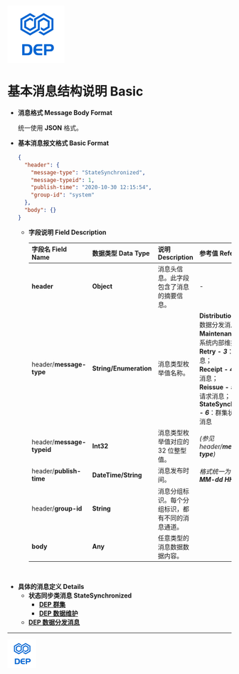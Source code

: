 ![DEP](../../assets/Icons/Dep-128.png)

# 基本消息结构说明 Basic

- **消息格式 Message Body Format**

  统一使用 **JSON** 格式。

- **基本消息报文格式 Basic Format**

  ```json
  {
    "header": {
      "message-type": "StateSynchronized",
      "message-typeid": 1,
      "publish-time": "2020-10-30 12:15:54",
      "group-id": "system"
    },
    "body": {}
  }
  
  ```

  - **字段说明 Field Description**

    | 字段名 Field Name         | 数据类型 Data Type     | 说明 Description                                 | 参考值 Reference                                             | 可否为空 Nullable | 默认值 Default Value                                         |
    | ------------------------- | ---------------------- | ------------------------------------------------ | ------------------------------------------------------------ | ----------------- | ------------------------------------------------------------ |
    | **header**                | **Object**             | 消息头信息。此字段包含了消息的摘要信息。         | -                                                            | **No**            | -                                                            |
    | header/**message-type**   | **String/Enumeration** | 消息类型枚举值名称。                             | **Distribution - *1***：数据分发消息；<br /> **Maintenance - *2***：系统内部维护消息；<br /> **Retry - *3***：重试消息；<br /> **Receipt - *4***：回执消息；<br /> **Reissue - *5***：补发请求消息；<br /> **StateSynchronized - *6***：群集状态同步消息 | **No**            | -                                                            |
    | header/**message-typeid** | **Int32**              | 消息类型枚举值对应的 32 位整型值。               | *(参见 header/**message-type**)*                             | **No**            | -                                                            |
    | header/**publish-time**   | **DateTime/String**    | 消息发布时间。                                   | *格式统一为：**yyyy-MM-dd HH:mm:ss***                        | **No**            | DEP 当前系统时间。                                           |
    | header/**group-id**       | **String**             | 消息分组标识。每个分组标识，都有不同的消息通道。 |                                                              | **No**            | 对于 **Maintenance 和 StateSynchronized** 类型的消息，此处总为 **system** |
    | **body**                  | **Any**                | 任意类型的消息数据数据内容。                     |                                                              | **Yes**           |                                                              |

​    

- **具体的消息定义 Details**
  - **状态同步类消息 StateSynchronized**
    - **[DEP 群集](./Cluster-StateSynchronized.md)**
    - **[DEP 数据维护](./Data-Maintenance.md)**
  - **[DEP 数据分发消息](./Distribution.md)**



----



![DEP](../../assets/Icons/Dep-64.png)



